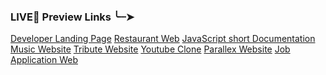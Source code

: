<h3>LIVE🔴 Preview Links  ╰┈➤</h3>

<a href="https://lambent-pastelito-9275a9.netlify.app/">Developer Landing Page</a>
<a href="https://profound-phoenix-887061.netlify.app/">Restaurant Web</a>
<a href="https://sage-faun-3b3236.netlify.app/">JavaScript short Documentation</a>
<a href="https://melodious-pegasus-768785.netlify.app/">Music Website</a>
<a href="https://graceful-zuccutto-1a152b.netlify.app/">Tribute Website</a>
<a href="https://startling-malasada-332338.netlify.app/">Youtube Clone</a>
<a href="https://thriving-pie-c68360.netlify.app/">Parallex Website</a>
<a href="https://comfy-croquembouche-b124f0.netlify.app/">Job Application Web</a>
